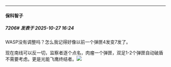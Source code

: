 ﻿
*****

####  保科智子  
##### 7206#       发表于 2025-10-27 16:24

WASP没有调整吗？怎么我记得好像以前一个弹匣4发变7发了。

现在南线可以反一切，监察者逐个点名，肉瘤一个弹匣，双足1-2个弹匣自动破盾不需要考虑。更是光能飞鹰终结者。<img src="https://static.stage1st.com/image/smiley/face2017/067.png" referrerpolicy="no-referrer">

